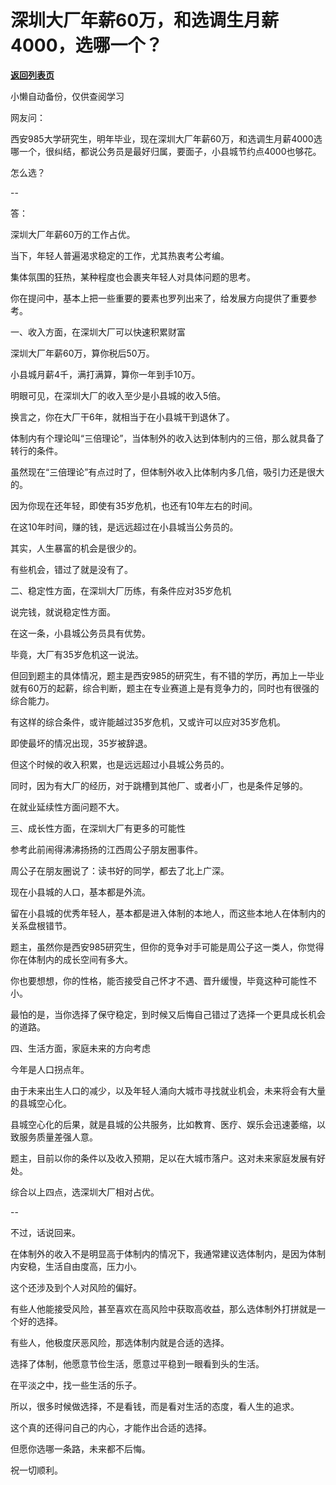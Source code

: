 # 深圳大厂年薪60万，和选调生月薪4000，选哪一个？

[**返回列表页**](/gzh/费曼的小茶馆)

小懒自动备份，仅供查阅学习

网友问：

西安985大学研究生，明年毕业，现在深圳大厂年薪60万，和选调生月薪4000选哪一个，很纠结，都说公务员是最好归属，要面子，小县城节约点4000也够花。

怎么选？

\--  

答：

深圳大厂年薪60万的工作占优。

当下，年轻人普遍渴求稳定的工作，尤其热衷考公考编。

集体氛围的狂热，某种程度也会裹夹年轻人对具体问题的思考。

你在提问中，基本上把一些重要的要素也罗列出来了，给发展方向提供了重要参考。

一、收入方面，在深圳大厂可以快速积累财富

深圳大厂年薪60万，算你税后50万。

小县城月薪4千，满打满算，算你一年到手10万。

明眼可见，在深圳大厂的收入至少是小县城的收入5倍。

换言之，你在大厂干6年，就相当于在小县城干到退休了。

体制内有个理论叫“三倍理论”，当体制外的收入达到体制内的三倍，那么就具备了转行的条件。

虽然现在“三倍理论”有点过时了，但体制外收入比体制内多几倍，吸引力还是很大的。  

因为你现在还年轻，即使有35岁危机，也还有10年左右的时间。

在这10年时间，赚的钱，是远远超过在小县城当公务员的。

其实，人生暴富的机会是很少的。

有些机会，错过了就是没有了。

二、稳定性方面，在深圳大厂历练，有条件应对35岁危机

说完钱，就说稳定性方面。

在这一条，小县城公务员具有优势。

毕竟，大厂有35岁危机这一说法。

但回到题主的具体情况，题主是西安985的研究生，有不错的学历，再加上一毕业就有60万的起薪，综合判断，题主在专业赛道上是有竞争力的，同时也有很强的综合能力。

有这样的综合条件，或许能越过35岁危机，又或许可以应对35岁危机。

即使最坏的情况出现，35岁被辞退。

但这个时候的收入积累，也是远远超过小县城公务员的。

同时，因为有大厂的经历，对于跳槽到其他厂、或者小厂，也是条件足够的。

在就业延续性方面问题不大。

三、成长性方面，在深圳大厂有更多的可能性

参考此前闹得沸沸扬扬的江西周公子朋友圈事件。

周公子在朋友圈说了：读书好的同学，都去了北上广深。

现在小县城的人口，基本都是外流。

留在小县城的优秀年轻人，基本都是进入体制的本地人，而这些本地人在体制内的关系盘根错节。

题主，虽然你是西安985研究生，但你的竞争对手可能是周公子这一类人，你觉得你在体制内的成长空间有多大。

你也要想想，你的性格，能否接受自己怀才不遇、晋升缓慢，毕竟这种可能性不小。

最怕的是，当你选择了保守稳定，到时候又后悔自己错过了选择一个更具成长机会的道路。

四、生活方面，家庭未来的方向考虑

今年是人口拐点年。

由于未来出生人口的减少，以及年轻人涌向大城市寻找就业机会，未来将会有大量的县城空心化。

县城空心化的后果，就是县城的公共服务，比如教育、医疗、娱乐会迅速萎缩，以致服务质量差强人意。

题主，目前以你的条件以及收入预期，足以在大城市落户。这对未来家庭发展有好处。

综合以上四点，选深圳大厂相对占优。

\--

不过，话说回来。

在体制外的收入不是明显高于体制内的情况下，我通常建议选体制内，是因为体制内安稳，生活自由度高，压力小。

这个还涉及到个人对风险的偏好。

有些人他能接受风险，甚至喜欢在高风险中获取高收益，那么选体制外打拼就是一个好的选择。

有些人，他极度厌恶风险，那选体制内就是合适的选择。

选择了体制，他愿意节俭生活，愿意过平稳到一眼看到头的生活。

在平淡之中，找一些生活的乐子。

所以，很多时候做选择，不是看钱，而是看对生活的态度，看人生的追求。

这个真的还得问自己的内心，才能作出合适的选择。

但愿你选哪一条路，未来都不后悔。

祝一切顺利。

